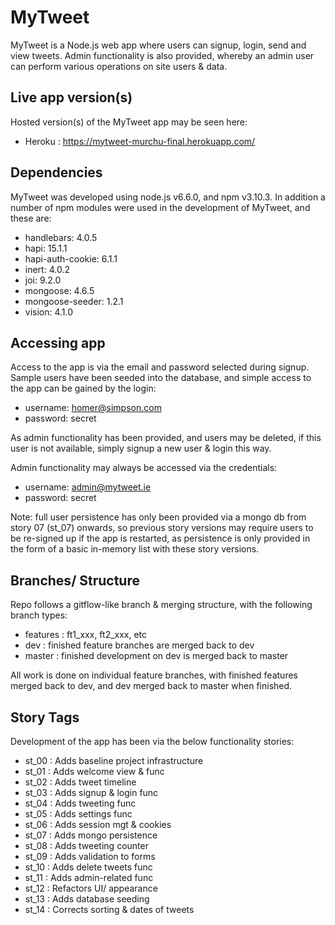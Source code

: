 # MyTweet #

MyTweet is a Node.js web app where users can signup, login, send and view tweets. Admin functionality is also provided, whereby an admin user can perform various operations on site users & data.

## Live app version(s) ##

Hosted version(s) of the MyTweet app may be seen here: 

* Heroku : https://mytweet-murchu-final.herokuapp.com/

## Dependencies ##

MyTweet was developed using node.js v6.6.0, and npm v3.10.3. In addition a number of npm modules were used in the development of MyTweet, and these are: 

* handlebars: 4.0.5
* hapi: 15.1.1
* hapi-auth-cookie: 6.1.1
* inert: 4.0.2
* joi: 9.2.0
* mongoose: 4.6.5
* mongoose-seeder: 1.2.1
* vision: 4.1.0

## Accessing app ##

Access to the app is via the email and password selected during signup. Sample users have been seeded into the database, and simple access to the app can be gained by the login:

* username: homer@simpson.com
* password: secret

As admin functionality has been provided, and users may be deleted, if this user is not available, simply signup a new user & login this way.

Admin functionality may always be accessed via the credentials:

* username: admin@mytweet.ie
* password: secret

Note: full user persistence has only been provided via a mongo db from story 07 (st_07) onwards, so previous story versions may require users to be re-signed up if the app is restarted, as persistence is only provided in the form of a basic in-memory list with these story versions.

## Branches/ Structure ##

Repo follows a gitflow-like branch & merging structure, with the following branch types:

* features : ft1_xxx, ft2_xxx, etc
* dev : finished feature branches are merged back to dev
* master : finished development on dev is merged back to master

All work is done on individual feature branches, with finished features merged back to dev, and dev merged back to master when finished.

## Story Tags ##

Development of the app has been via the below functionality stories:

* st_00 : Adds baseline project infrastructure
* st_01 : Adds welcome view & func
* st_02 : Adds tweet timeline
* st_03 : Adds signup & login func
* st_04 : Adds tweeting func
* st_05 : Adds settings func
* st_06 : Adds session mgt & cookies
* st_07 : Adds mongo persistence
* st_08 : Adds tweeting counter
* st_09 : Adds validation to forms
* st_10 : Adds delete tweets func
* st_11 : Adds admin-related func
* st_12 : Refactors UI/ appearance
* st_13 : Adds database seeding
* st_14 : Corrects sorting & dates of tweets